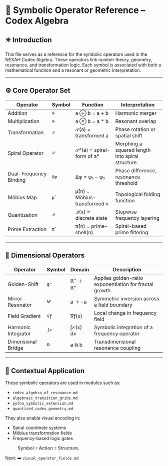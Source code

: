 # 🔣 Symbolic Operator Reference – Codex Algebra

## ✴️ Introduction
This file serves as a reference for the symbolic operators used in the NEXAH Codex Algebra. These operators link number theory, geometry, resonance, and transformation logic. Each symbol is associated with both a mathematical function and a resonant or geometric interpretation.

---

## ⚙️ Core Operator Set

| Operator | Symbol | Function | Interpretation |
|---------|--------|----------|----------------|
| Addition | `⊕` | a ⊕ b = a + b | Harmonic merger |
| Multiplication | `⊗` | a ⊗ b = a * b | Resonant overlap |
| Transformation | `𝒯` | 𝒯(a) = transformed a | Phase rotation or spatial shift |
| Spiral Operator | `𝒮` | 𝒮²(a) = spiral-form of a² | Morphing a squared length into spiral structure |
| Dual-Frequency Binding | `Δφ` | Δφ = φ₁ − φ₂ | Phase difference, resonance threshold |
| Möbius Map | `μ̂` | μ̂(n) = Möbius-transformed n | Topological folding function |
| Quantization | `𝒬` | 𝒬(x) = discrete state | Stepwise frequency layering |
| Prime Extraction | `π̂` | π̂(n) = prime-shell(n) | Spiral-based prime filtering |

---

## 🔺 Dimensional Operators

| Operator | Symbol | Domain | Description |
|----------|--------|--------|-------------|
| Golden-Shift | `φⁿ` | ℝ⁺ → ℝⁿ | Applies golden-ratio exponentiation for fractal growth |
| Mirror Resonator | `𝑀̂` | a → −a | Symmetric inversion across a field boundary |
| Field Gradient | `∇ƒ` | ∇ƒ(x) | Local change in frequency field |
| Harmonic Integrator | `∫𝒪` | ∫𝒪(x) dx | Symbolic integration of a frequency operator |
| Dimensional Bridge | `⧉` | a ⧉ b | Transdimensional resonance coupling |

---

## 📐 Contextual Application
These symbolic operators are used in modules such as:
- `codex_algebra_of_resonance.md`
- `algebraic_transition_grids.md`
- `pytha_symbolic_extension.md`
- `quantized_codex_geometry.md`

They also enable visual encoding in:
- Spiral coordinate systems
- Möbius transformation fields
- Frequency-based logic gates

> **Symbol = Action = Structure.**

Next: ➡️ `visual_operator_fields.md`
